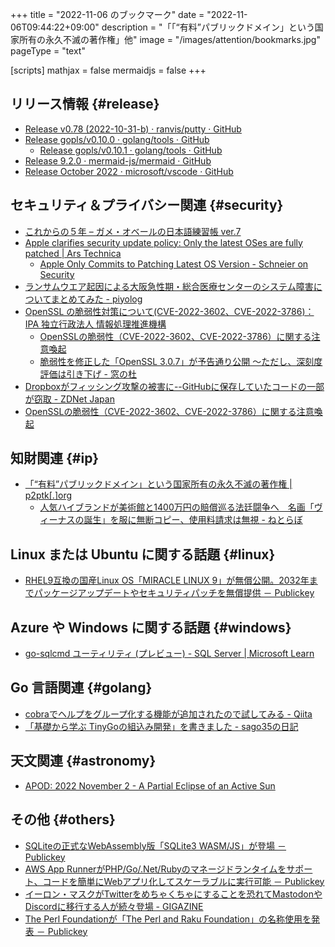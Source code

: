 +++
title = "2022-11-06 のブックマーク"
date =  "2022-11-06T09:44:22+09:00"
description = "「「“有料”パブリックドメイン」という国家所有の永久不滅の著作権」他"
image = "/images/attention/bookmarks.jpg"
pageType = "text"

[scripts]
  mathjax = false
  mermaidjs = false
+++

## リリース情報 {#release}

- [Release v0.78 (2022-10-31-b) · ranvis/putty · GitHub](https://github.com/ranvis/putty/releases/tag/ranvis-0.78-3)
- [Release gopls/v0.10.0 · golang/tools · GitHub](https://github.com/golang/tools/releases/tag/gopls%2Fv0.10.0)
  - [Release gopls/v0.10.1 · golang/tools · GitHub](https://github.com/golang/tools/releases/tag/gopls/v0.10.1)
- [Release 9.2.0 · mermaid-js/mermaid · GitHub](https://github.com/mermaid-js/mermaid/releases/tag/v9.2.0)
- [Release October 2022 · microsoft/vscode · GitHub](https://github.com/microsoft/vscode/releases/tag/1.73.0)

## セキュリティ＆プライバシー関連 {#security}

- [これからの５年 – ガメ・オベールの日本語練習帳 ver.7](https://james1983.com/2022/10/29/the-five-years/)
- [Apple clarifies security update policy: Only the latest OSes are fully patched | Ars Technica](https://arstechnica.com/gadgets/2022/10/apple-clarifies-security-update-policy-only-the-latest-oses-are-fully-patched/)
  - [Apple Only Commits to Patching Latest OS Version - Schneier on Security](https://www.schneier.com/blog/archives/2022/10/apple-only-commits-to-patching-latest-os-version.html)
- [ランサムウエア起因による大阪急性期・総合医療センターのシステム障害についてまとめてみた - piyolog](https://piyolog.hatenadiary.jp/entry/2022/11/01/013707)
- [OpenSSL の脆弱性対策について(CVE-2022-3602、CVE-2022-3786)：IPA 独立行政法人 情報処理推進機構](https://www.ipa.go.jp/security/ciadr/vul/alert20221102.html)
  - [OpenSSLの脆弱性（CVE-2022-3602、CVE-2022-3786）に関する注意喚起](https://www.jpcert.or.jp/at/2022/at220030.html)
  - [脆弱性を修正した「OpenSSL 3.0.7」が予告通り公開 ～ただし、深刻度評価は引き下げ - 窓の杜](https://forest.watch.impress.co.jp/docs/news/1452569.html)
- [Dropboxがフィッシング攻撃の被害に--GitHubに保存していたコードの一部が窃取 - ZDNet Japan](https://japan.zdnet.com/article/35195476/)
- [OpenSSLの脆弱性（CVE-2022-3602、CVE-2022-3786）に関する注意喚起](https://www.jpcert.or.jp/at/2022/at220030.html)

## 知財関連 {#ip}

- [「“有料”パブリックドメイン」という国家所有の永久不滅の著作権 | p2ptk[.]org](https://p2ptk.org/copyright/4134)
  - [人気ハイブランドが美術館と1400万円の賠償巡る法廷闘争へ　名画「ヴィーナスの誕生」を服に無断コピー、使用料請求は無視 - ねとらぼ](https://nlab.itmedia.co.jp/nl/articles/2210/14/news062.html)

## Linux または Ubuntu に関する話題 {#linux}

- [RHEL9互換の国産Linux OS「MIRACLE LINUX 9」が無償公開。2032年までパッケージアップデートやセキュリティパッチを無償提供 － Publickey](https://www.publickey1.jp/blog/22/rhel9linux_osmiracle_linux_92032.html)

## Azure や Windows に関する話題 {#windows}

- [go-sqlcmd ユーティリティ (プレビュー) - SQL Server | Microsoft Learn](https://learn.microsoft.com/ja-jp/sql/tools/go-sqlcmd-utility)

## Go 言語関連 {#golang}

- [cobraでヘルプをグループ化する機能が追加されたので試してみる - Qiita](https://qiita.com/AkimitsuTosha/items/f8d27653842e94469159)
- [「基礎から学ぶ TinyGoの組込み開発」を書きました - sago35の日記](https://sago35.hatenablog.com/entry/2022/11/04/230919)

## 天文関連 {#astronomy}

- [APOD: 2022 November 2 - A Partial Eclipse of an Active Sun](https://apod.nasa.gov/apod/ap221102.html)

## その他 {#others}

- [SQLiteの正式なWebAssembly版「SQLite3 WASM/JS」が登場 － Publickey](https://www.publickey1.jp/blog/22/sqlitewebassemblysqlite3_wasmjs.html)
- [AWS App RunnerがPHP/Go/.Net/Rubyのマネージドランタイムをサポート、コードを簡単にWebアプリ化してスケーラブルに実行可能 － Publickey](https://www.publickey1.jp/blog/22/aws_app_runnerphpgonetrubyweb.html)
- [イーロン・マスクがTwitterをめちゃくちゃにすることを恐れてMastodonやDiscordに移行する人が続々登場 - GIGAZINE](https://gigazine.net/news/20221101-twitter-elon-musk-lost-user/)
- [The Perl Foundationが「The Perl and Raku Foundation」の名称使用を発表 － Publickey](https://www.publickey1.jp/blog/22/the_perl_foundationthe_perl_and_raku_foundation.html)
